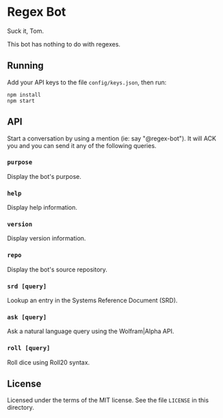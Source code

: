 Regex Bot
=========

Suck it, Tom.

This bot has nothing to do with regexes.

## Running
Add your API keys to the file `config/keys.json`, then run:
```
npm install
npm start
```

## API
Start a conversation by using a mention (ie: say "@regex-bot"). It will ACK you and you can send it
any of the following queries.
### `purpose`
Display the bot's purpose.
### `help`
Display help information.
### `version`
Display version information.
### `repo`
Display the bot's source repository.
### `srd [query]`
Lookup an entry in the Systems Reference Document (SRD).
### `ask [query]`
Ask a natural language query using the Wolfram|Alpha API.
### `roll [query]`
Roll dice using Roll20 syntax.

## License
Licensed under the terms of the MIT license. See the file `LICENSE` in this 
directory.
